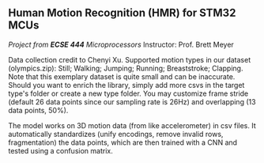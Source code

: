 ## Human Motion Recognition (HMR) for STM32 MCUs
*Project from **ECSE 444** Microprocessors*
Instructor: Prof. Brett Meyer

Data collection credit to Chenyi Xu.
Supported motion types in our dataset (olympics.zip): Still; Walking; Jumping; Running; Breaststroke; Clapping. Note that this exemplary dataset is quite small and can be inaccurate. Should you want to enrich the library, simply add more csvs in the target type's folder or create a new type folder. You may customize frame stride (default 26 data points since our sampling rate is 26Hz) and overlapping (13 data points, 50%).

The model works on 3D motion data (from like accelerometer) in csv files. It automatically standardizes (unify encodings, remove invalid rows, fragmentation) the data points, which are then trained with a CNN and tested using a confusion matrix.
